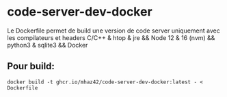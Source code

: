 # code-server-dev-docker

Le Dockerfile permet de build une version de code server uniquement avec les compilateurs et headers C/C++ & htop & jre && Node 12 & 16 (nvm) && python3 & sqlite3 && Docker

## Pour build:

```
docker build -t ghcr.io/mhaz42/code-server-dev-docker:latest - < Dockerfile
```
